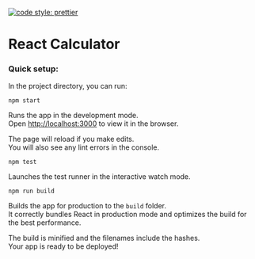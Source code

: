 [![code style: prettier](https://img.shields.io/badge/code_style-prettier-ff69b4.svg?style=flat-square)](https://github.com/prettier/prettier)

# React Calculator

### Quick setup:

In the project directory, you can run:

```npm start```

Runs the app in the development mode.<br>
Open [http://localhost:3000](http://localhost:3000) to view it in the browser.

The page will reload if you make edits.<br>
You will also see any lint errors in the console.

```npm test```

Launches the test runner in the interactive watch mode.<br>

```npm run build```

Builds the app for production to the `build` folder.<br>
It correctly bundles React in production mode and optimizes the build for the best performance.

The build is minified and the filenames include the hashes.<br>
Your app is ready to be deployed!

